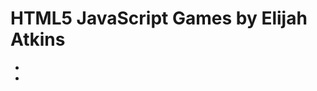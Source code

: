 
<html lang="en">
  <head>
    <meta name="viewport" content="width=device-width, initial-scale=1.0" />
    <meta content="text/html;charset=utf-8" http-equiv="Content-Type" />
    <meta content="utf-8" http-equiv="encoding" />
    <title>HTML 5 JavaScript Games - Elijah Atkins</title>
    <link rel="stylesheet" href="style.css">
    <link href="https://fonts.googleapis.com/css?family=Zilla+Slab&display=swap" rel="stylesheet">
    
  </head>
  <body>
  <h1>HTML5 JavaScript Games by Elijah Atkins</h1>
    <ul>
      <li><a href="paddle-ball.html"></a></li>
      <li><a href="racing-game.html></a></li>
    </ul>
        <p>projects from  "How to Program Games: Tile Classics in JS for HTML5 Canvas" Udemy course</p>
  </body>
</html>
